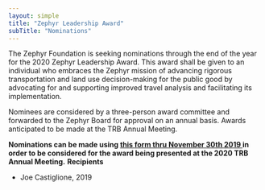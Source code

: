 ```yaml
---
layout: simple
title: "Zephyr Leadership Award"
subTitle: "Nominations"
---
```


The Zephyr Foundation is seeking nominations through the end of the year for the 2020 Zephyr Leadership Award.  This award shall be given to an individual who embraces the Zephyr mission of advancing rigorous transportation and land use decision-making for the public good by advocating for and supporting improved travel analysis and facilitating its implementation. 

Nominees are considered by a three-person award committee and forwarded to the Zephyr Board for approval on an annual basis. Awards anticipated to be made at the TRB Annual Meeting.


**Nominations can be made using [this form thru November 30th 2019 ](https://forms.gle/WLZeqdZC9EaE9n5V9) in order to be considered for the award being presented at the 2020 TRB Annual Meeting.** 
**Recipients**

 - Joe Castiglione, 2019